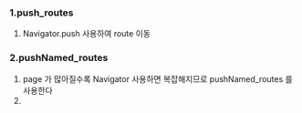 ### 1.push_routes
1. Navigator.push 사용하여 route 이동

### 2.pushNamed_routes
1. page 가 많아질수록 Navigator 사용하면 복잡해지므로 pushNamed_routes 를 사용한다
2. 